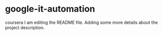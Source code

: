 # google-it-automation
coursera
I am editing the README file. Adding some more details about the project description.
